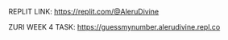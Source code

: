 REPLIT LINK: https://replit.com/@AleruDivine

ZURI WEEK 4 TASK: https://guessmynumber.alerudivine.repl.co
